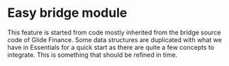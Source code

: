 # Easy bridge module

This feature is started from code mostly inherited from the bridge source code of Glide Finance.
Some data structures are duplicated with what we have in Essentials for a quick start as there are
quite a few concepts to integrate.
This is something that should be refined in time.
